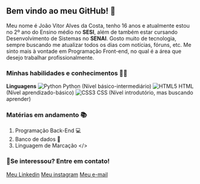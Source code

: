 ## Bem vindo ao meu GitHub! 👋
Meu nome é João Vitor Alves da Costa, tenho 16 anos e atualmente estou no 2º ano do Ensino médio no **SESI**, além de também estar cursando Desenvolvimento de Sistemas no **SENAI**. 
Gosto muito de tecnologia, sempre buscando me atualizar todos os dias com notícias, fóruns, etc. Me sinto mais à vontade em Programação Front-end, no qual é a área que desejo trabalhar profissionalmente.
### Minhas habilidades e conhecimentos 🤹‍♂️
**Linguagens**
![Python](https://img.shields.io/badge/Python-3776AB?style=for-the-badge&logo=python&logoColor=white) Python (Nível básico-intermediário) ![HTML5](https://img.shields.io/badge/HTML5-E34F26?style=for-the-badge&logo=html5&logoColor=white) HTML (Nível aprendizado-básico) ![CSS3](https://img.shields.io/badge/CSS3-1572B6?style=for-the-badge&logo=css3&logoColor=white) CSS (Nível introdutório, mas buscando aprender)
### Matérias em andamento 📚
1. Programação Back-End 💻
2. Banco de dados 🎲
3. Linguagem de Marcação </>
### 🧾Se interessou? Entre em contato!
[Meu Linkedin](www.linkedin.com/in/joão-vitor-alves-160691356)
[Meu instagram](instagram.com/@joaov10costa)
[Meu e-mail](joaova.costa@hotmail.com)

